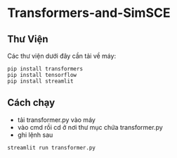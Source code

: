 # Transformers-and-SimSCE
## Thư Viện
Các thư viện dưới đây cần tải về máy:
```
pip install transformers
pip install tensorflow
pip install streamlit
```
## Cách chạy
- tải transformer.py vào máy
- vào cmd rồi cd ở nơi thư mục chứa transformer.py
- ghi lệnh sau
```
streamlit run transformer.py
```
